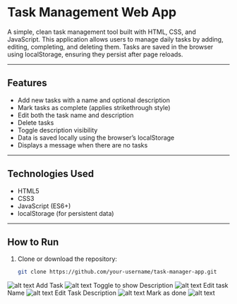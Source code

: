 # Task Management Web App

A simple, clean task management tool built with HTML, CSS, and JavaScript. This application allows users to manage daily tasks by adding, editing, completing, and deleting them. Tasks are saved in the browser using localStorage, ensuring they persist after page reloads.

---

## Features

- Add new tasks with a name and optional description
- Mark tasks as complete (applies strikethrough style)
- Edit both the task name and description
- Delete tasks
- Toggle description visibility
- Data is saved locally using the browser’s localStorage
- Displays a message when there are no tasks

---

## Technologies Used

- HTML5
- CSS3
- JavaScript (ES6+)
- localStorage (for persistent data)

---

## How to Run

1. Clone or download the repository:
   ```bash
   git clone https://github.com/your-username/task-manager-app.git
![alt text](<Screenshot 2025-07-11 155253.png>) 
Add Task 
![alt text](<Screenshot 2025-07-11 155338.png>) 
Toggle to show Description 
![alt text](<Screenshot 2025-07-11 155351.png>)
Edit task Name 
![alt text](<Screenshot 2025-07-11 155401.png>) 
Edit Task Description 
![alt text](<Screenshot 2025-07-11 155409.png>)
Mark as done 
![alt text](<Screenshot 2025-07-11 155425.png>)
